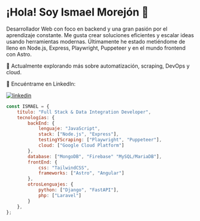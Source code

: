 # ¡Hola! Soy Ismael Morejón 👋

Desarrollador Web con foco en backend y una gran pasión por el aprendizaje constante. Me gusta crear soluciones eficientes y escalar ideas usando herramientas modernas. Últimamente he estado metiéndome de lleno en Node.js, Express, Playwright, Puppeteer y en el mundo frontend con Astro.

📌 Actualmente explorando más sobre automatización, scraping, DevOps y cloud.

🔗 Encuéntrame en LinkedIn:

[![linkedin](https://img.shields.io/badge/linkedin-0A66C2?style=for-the-badge&logo=linkedin&logoColor=white)](https://www.linkedin.com/in/ismobla)

```javascript
const ISMAEL = {
    título: "Full Stack & Data Integration Developer",
    tecnologías: {
        backEnd: {
            lenguaje: "JavaScript",
            stack: ["Node.js", "Express"],
            testingYScraping: ["Playwright", "Puppeteer"],
            cloud: ["Google Cloud Platform"]
        },
        database: ["MongoDB", "Firebase" "MySQL/MariaDB"],
        frontEnd: {
            css: "TailwindCSS",
            frameworks: ["Astro", "Angular"]
        },
        otrosLenguajes: {
            python: ["Django", "FastAPI"],
            php: ["Laravel"]
        }
    },
};
```
